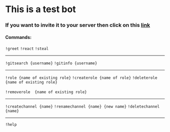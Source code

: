 # This is a test bot

### If you want to invite it to your server then click on this [link](https://discord.com/api/oauth2/authorize?client_id=939447452824657970&permissions=8&scope=bot)

#### Commands:
`!greet`  `!react`  `!steal`
<hr>

`!gitsearch {username}` `!gitinfo {username}`

<hr>

`!role {name of existing role}` `!createrole {name of role}` `!deleterole {name of existing role}` 
<br>
<br>
`!removerole  {name of existing role}`

<hr>

`!createchannel {name}` `!renamechannel {name} {new name}` `!deletechannel {name}`

<hr>

`!help`
